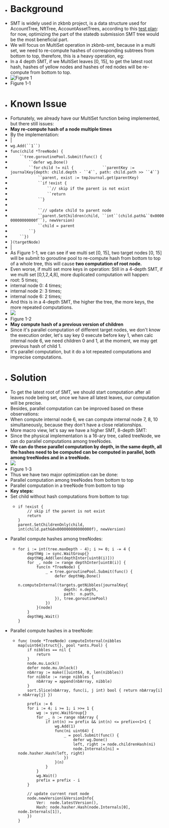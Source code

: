 - # Background
- SMT is widely used in zkbnb project, is a data structure used for AccountTree, NftTree, AccountAssetTrees, according to this [test plan](https://docs.google.com/document/d/18HV8XjnEiqUuCrRp2GFVaUbaV7c1nLx5mvVbGJtsV-g/edit): for now, optimizing the part of the statedb submission SMT tree would be the most beneficial part.
- We will focus on MultiSet operation in zkbnb-smt, because in a multi set, we need to re-compute hashes of corresponding subtrees from bottom to top, therefore, this is a heavy operation, eg:
- In a 4 depth SMT, if we MultiSet leaves [0, 15], to get the latest root hash, hashes of yellow nodes and hashes of red nodes will be re-compute from bottom to top.
- ![Figure 1](https://confluence.toolsfdg.net/download/attachments/209220736/image-2022-11-7_12-58-58.png?version=1&modificationDate=1667797155000&api=v2)
- Figure 1-1
- # Known Issue
- Fortunately, we already have our MultiSet function being implemented, but there still issues:
- **May re-compute hash of a node multiple times**
- By the implementation:
- |
- `wg.Add(``1``)`
- `func(child *TreeNode) {`
- `    ``tree.goroutinePool.Submit(func() {`
- `        ``defer wg.Done()`
- `        ``for` `child != nil {`
  `            ``parentKey := journalKey{depth: child.depth - ``4``, path: child.path >> ``4``}`
- `            ``parent, exist := tmpJournal.get(parentKey)`
- `            ``if` `!exist {`
- `                ``// skip if the parent is not exist`
- `                ``return`
- `            ``}`
-
- `            ``// update child to parent node`
- `            ``parent.SetChildren(child, ``int``(child.path&``0x000000000000000f``), newVersion)`
- `            ``child = parent`
- `        ``}`
- `    ``})`
- `}(targetNode)`
- |
- As Figure 1-1, we can see if we multi set [0, 15], two target nodes [0, 15] will be submit to goroutine pool to re-compute hash from bottom to top of a whole tree, this will cause **two computation of root node.**
- Even worse, if multi set more keys in operation: Still in a 4-depth SMT, if we multi set [0,1,2,4,8], more duplicated computation will happen:
- root: 5 times;
- internal node 0: 4 times;
- internal node 2: 3 times;
- internal node 6: 2 times;
- And this is in a 4-depth SMT, the higher the tree, the more keys, the more repeated computations.
- ![](https://confluence.toolsfdg.net/download/attachments/209220736/image-2022-11-7_13-20-1.png?version=1&modificationDate=1667798419000&api=v2)
- Figure 1-2
- **May compute hash of a previous version of children**
- Since it's parallel computation of different target nodes, we don't know the execution order, let's say key 0 execute before key 1, when calc internal node 6, we need children 0 and 1, at the moment, we may get previous hash of child 1.
- It's parallel computation, but it do a lot repeated computations and imprecise computations.
- # Solution
- To get the latest root of SMT, we should start computation after all leaves node being set, once we have all latest leaves, our computation will be precise.
- Besides, parallel computation can be improved based on these observations:
- When compute internal node 6, we can compute internal node 7, 8, 10 simultaneously, because they don't have a close relationships.
- More macro view, let's say we have a higher SMT, 8-depth SMT:
- Since the physical implementation is a 16-ary tree, called treeNode, we can do parallel computations among treeNodes.
- **We can do these parallel computation by depth, in the same depth, all the hashes need to be computed can be computed in parallel, both among treeNodes and in a treeNode.**
- ![](https://confluence.toolsfdg.net/download/attachments/209220736/image-2022-11-7_13-50-44.png?version=1&modificationDate=1667800262000&api=v2)
- Figure 1-3
- Thus we have two major optimization can be done:
- Parallel computation among treeNodes from bottom to top
- Parallel computation in a treeNode from bottom to top
- **Key steps:**
- Set child without hash computations from bottom to top:
	- ```
	  if !exist {
	      // skip if the parent is not exist
	      return
	  }
	  parent.SetChildrenOnly(child, int(child.path&0x000000000000000f), newVersion)
	  ```
- Parallel compute hashes among treeNodes:
	- ```
	  for i := int(tree.maxDepth - 4); i >= 0; i -= 4 {
	      depthWg := sync.WaitGroup{}
	      depthWg.Add(len(depthInter[uint8(i)]))
	      for _, node := range depthInter[uint8(i)] {
	          func(n *TreeNode) {
	              _ = tree.goroutinePool.Submit(func() {
	                  defer depthWg.Done()
	                  n.computeInternal(targets.getNibbles(journalKey{
	                      depth: n.depth,
	                      path:  n.path,
	                  }), tree.goroutinePool)
	              })
	          }(node)
	      }
	      depthWg.Wait()
	  }
	  ```
- Parallel compute hashes in a treeNode:
	- ```
	  func (node *TreeNode) computeInternal(nibbles map[uint64]struct{}, pool *ants.Pool) {
	      if nibbles == nil {
	          return
	      }
	      node.mu.Lock()
	      defer node.mu.Unlock()
	      nbArray := make([]uint64, 0, len(nibbles))
	      for nibble := range nibbles {
	          nbArray = append(nbArray, nibble)
	      }
	      sort.Slice(nbArray, func(i, j int) bool { return nbArray[i] > nbArray[j] })
	   
	      prefix := 6
	      for i := 4; i >= 1; i >>= 1 {
	          wg := sync.WaitGroup{}
	          for _, n := range nbArray {
	              if int(n) >= prefix && int(n) <= prefix<<1+1 {
	                  wg.Add(1)
	                  func(ni uint64) {
	                      _ = pool.Submit(func() {
	                          defer wg.Done()
	                          left, right := node.childrenHash(ni)
	                          node.Internals[ni] = node.hasher.Hash(left, right)
	                      })
	                  }(n)
	              }
	          }
	          wg.Wait()
	          prefix = prefix - i
	      }
	   
	      // update current root node
	      node.newVersion(&VersionInfo{
	          Ver:  node.latestVersion(),
	          Hash: node.hasher.Hash(node.Internals[0], node.Internals[1]),
	      })
	  }
	  ```
